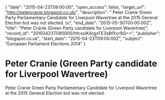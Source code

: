 {
  "date": "2015-04-23T09:00:00", 
  "open_access": false, 
  "target_url": "http://petercranie.blogspot.co.uk/", 
  "description": " Peter Cranie  Green Party Parliamentary Candidate for Liverpool Wavertree at the 2015 General Election  but was not elected.  \n", 
  "end_date": "2015-05-30T00:00:00Z", 
  "title": "Peter Cranie (Green Party candidate for Liverpool Wavertree)", 
  "record_id": "20150423T090000/hfcssiKArgzFE3sBfXvr9Q==", 
  "publisher": "blogspot.co.uk", 
  "start_date": "2015-04-23T09:00:00Z", 
  "subject": "European Parliament Elections 2014"
}

# Peter Cranie (Green Party candidate for Liverpool Wavertree)

 Peter Cranie  Green Party Parliamentary Candidate for Liverpool Wavertree at the 2015 General Election  but was not elected.  
